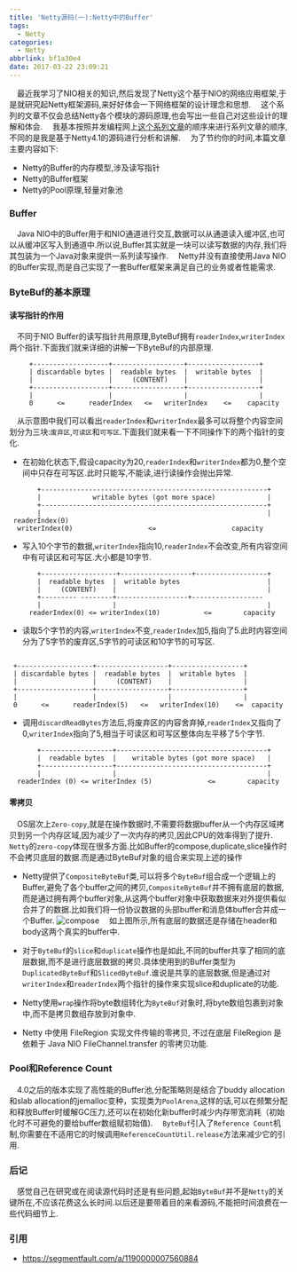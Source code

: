 ```yaml
---
title: 'Netty源码(一):Netty中的Buffer'
tags:
  - Netty
categories:
  - Netty
abbrlink: bf1a30e4
date: 2017-03-22 23:09:21
---
```


 最近我学习了NIO相关的知识,然后发现了Netty这个基于NIO的网络应用框架,于是就研究起Netty框架源码,来好好体会一下网络框架的设计理念和思想.
 这个系列的文章不仅会总结Netty各个模块的源码原理,也会写出一些自己对这些设计的理解和体会.
 我基本按照并发编程网上[这个系列文章](http://ifeve.com/netty1/)的顺序来进行系列文章的顺序,不同的是我是基于Netty4.1的源码进行分析和讲解.
 为了节约你的时间,本篇文章主要内容如下:
- Netty的Buffer的内存模型,涉及读写指针
- Netty的Buffer框架
- Netty的Pool原理,轻量对象池

### Buffer
 Java NIO中的Buffer用于和NIO通道进行交互,数据可以从通道读入缓冲区,也可以从缓冲区写入到通道中.所以说,Buffer其实就是一块可以读写数据的内存,我们将其包装为一个Java对象来提供一系列读写操作.
 Netty并没有直接使用Java NIO的Buffer实现,而是自己实现了一套Buffer框架来满足自己的业务或者性能需求.

### ByteBuf的基本原理
#### 读写指针的作用
 不同于NIO Buffer的读写指针共用原理,ByteBuf拥有`readerIndex`,`writerIndex`两个指针.下面我们就来详细的讲解一下ByteBuf的内部原理.
```
     +-------------------+------------------+------------------+
     | discardable bytes |  readable bytes  |  writable bytes  |
     |                   |     (CONTENT)    |                  |
     +-------------------+------------------+------------------+
     |                   |                  |                  |
     0      <=      readerIndex   <=   writerIndex    <=    capacity
```
 从示意图中我们可以看出`readerIndex`和`writerIndex`最多可以将整个内容空间划分为三块:`废弃区`,`可读区`和`可写区`.下面我们就来看一下不同操作下的两个指针的变化.
- 在初始化状态下,假设capacity为20,`readerIndex`和`writerIndex`都为0,整个空间中只存在可写区.此时只能写,不能读,进行读操作会抛出异常.
```
       +---------------------------------------------------------+
       |             writable bytes (got more space)             |
       +---------------------------------------------------------+
       |                                                         |
 readerIndex(0)
  writerIndex(0)                   <=                   capacity
```
- 写入10个字节的数据,`writerIndex`指向10,`readerIndex`不会改变,所有内容空间中有可读区和可写区.大小都是10字节.

```
       +-------------------+------------------+------------------+
       |  readable bytes  |  writable bytes                      |
       |     (CONTENT)    |                                      |
       +--------- --------+------------------+------------------
       |                  |                                      |
     readerIndex(0) <= writerIndex(10)           <=        capacity
```

- 读取5个字节的内容,`writerIndex`不变,`readerIndex`加5,指向了5.此时内容空间分为了5字节的废弃区,5字节的可读区和10字节的可写区.

```

 +-------------------+------------------+------------------+
 | discardable bytes |  readable bytes  |  writable bytes  |
 |                   |     (CONTENT)    |                  |
 +-------------------+------------------+------------------+
 |                   |                  |                  |
 0      <=      readerIndex(5)   <=   writerIndex(10)    <=  capacity
```
- 调用`discardReadBytes`方法后,将废弃区的内容舍弃掉,`readerIndex`又指向了0,`writerIndex`指向了5,相当于可读区和可写区整体向左平移了5个字节.
```
       +------------------+--------------------------------------+
       |  readable bytes  |    writable bytes (got more space)   |
       +------------------+--------------------------------------+
       |                  |                                      |
  readerIndex (0) <= writerIndex (5)              <=        capacity
```
#### 零拷贝
 OS层次上`Zero-copy`,就是在操作数据时,不需要将数据buffer从一个内存区域拷贝到另一个内存区域,因为减少了一次内存的拷贝,因此CPU的效率得到了提升.
 `Netty`的`zero-copy`体现在很多方面.比如Buffer的compose,duplicate,slice操作时不会拷贝底层的数据.而是通过ByteBuf对象的组合来实现上述的操作
- Netty提供了`CompositeByteBuf`类,可以将多个`ByteBuf`组合成一个逻辑上的Buffer,避免了各个buffer之间的拷贝,`CompositeByteBuf`并不拥有底层的数据,而是通过拥有两个buffer对象,从这两个buffer对象中获取数据来对外提供看似合并了的数据.比如我们将一份协议数据的头部buffer和消息体buffer合并成一个Buffer.
![compose](http://7xrxif.com1.z0.glb.clouddn.com/2017322-netty-compose.png)
 如上图所示,所有底层的数据还是存储在header和body这两个真实的buffer中.

- 对于`ByteBuf`的`slice`和`duplicate`操作也是如此,不同的buffer共享了相同的底层数据,而不是进行底层数据的拷贝.具体使用到的Buffer类型为`DuplicatedByteBuf`和`SlicedByteBuf`.谁说是共享的底层数据,但是通过对`writerIndex`和`readerIndex`两个指针的操作来实现slice和duplicate的功能.
- Netty使用`wrap`操作将byte数组转化为`ByteBuf`对象时,将byte数组包裹到对象中,而不是拷贝数组存放到对象中.
- Netty 中使用 FileRegion 实现文件传输的零拷贝, 不过在底层 FileRegion 是依赖于 Java NIO FileChannel.transfer 的零拷贝功能.


### Pool和Reference Count
 4.0之后的版本实现了高性能的Buffer池,分配策略则是结合了buddy allocation和slab allocation的jemalloc变种，实现类为`PoolArena`,这样的话,可以在频繁分配和释放Buffer时缓解GC压力,还可以在初始化新buffer时减少内存带宽消耗（初始化时不可避免的要给buffer数组赋初始值).
 `ByteBuf`引入了`Reference Count`机制,你需要在不适用它的时候调用`ReferenceCountUtil.release`方法来减少它的引用.

### 后记
&emsp;感觉自己在研究或在阅读源代码时还是有些问题,起始`ByteBuf`并不是`Netty`的关键所在,不应该花费这么长时间.以后还是要带着目的来看源码,不能把时间浪费在一些代码细节上.

### 引用
- https://segmentfault.com/a/1190000007560884
